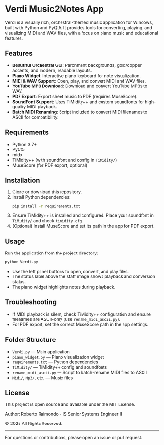 # Verdi Music2Notes App

Verdi is a visually rich, orchestral-themed music application for Windows, built with Python and PyQt5. It provides tools for converting, playing, and visualizing MIDI and WAV files, with a focus on piano music and educational features.

## Features

- **Beautiful Orchestral GUI**: Parchment backgrounds, gold/copper accents, and modern, readable layouts.
- **Piano Widget**: Interactive piano keyboard for note visualization.
- **MIDI & WAV Support**: Open, play, and convert MIDI and WAV files.
- **YouTube MP3 Download**: Download and convert YouTube MP3s to WAV.
- **PDF Export**: Export sheet music to PDF (requires MuseScore).
- **SoundFont Support**: Uses TiMidity++ and custom soundfonts for high-quality MIDI playback.
- **Batch MIDI Renaming**: Script included to convert MIDI filenames to ASCII for compatibility.

## Requirements

- Python 3.7+
- PyQt5
- mido
- TiMidity++ (with soundfont and config in `TiMidity/`)
- MuseScore (for PDF export, optional)

## Installation

1. Clone or download this repository.
2. Install Python dependencies:
   ```sh
   pip install -r requirements.txt
   ```
3. Ensure TiMidity++ is installed and configured. Place your soundfont in `TiMidity/` and check `timidity.cfg`.
4. (Optional) Install MuseScore and set its path in the app for PDF export.

## Usage

Run the application from the project directory:

```sh
python Verdi.py
```

- Use the left panel buttons to open, convert, and play files.
- The status label above the staff image shows playback and conversion status.
- The piano widget highlights notes during playback.

## Troubleshooting

- If MIDI playback is silent, check TiMidity++ configuration and ensure filenames are ASCII-only (use `rename_midi_ascii.py`).
- For PDF export, set the correct MuseScore path in the app settings.

## Folder Structure

- `Verdi.py` — Main application
- `piano_widget.py` — Piano visualization widget
- `requirements.txt` — Python dependencies
- `TiMidity/` — TiMidity++ config and soundfonts
- `rename_midi_ascii.py` — Script to batch-rename MIDI files to ASCII
- `Midi/`, `Mp3/`, etc. — Music files

## License

This project is open source and available under the MIT License.

Author: Roberto Raimondo - IS Senior Systems Engineer II

© 2025 All Rights Reserved.

---

For questions or contributions, please open an issue or pull request.
